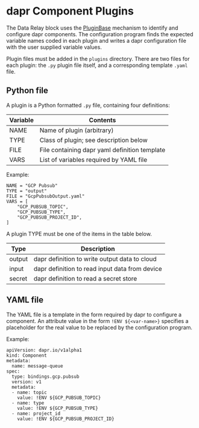 # dapr Component Plugins

The Data Relay block uses the [PluginBase](http://pluginbase.pocoo.org/) mechanism to identify and configure dapr components. The configuration program finds the expected variable names coded in each plugin and writes a dapr configuration file with the user supplied variable values.

Plugin files must be added in the `plugins` directory. There are two files for each plugin: the `.py` plugin file itself, and a corresponding template `.yaml` file.

## Python file
A plugin is a Python formatted  `.py` file, containing four definitions:

| Variable | Contents                                            |
|----------|-----------------------------------------------------|
| NAME     | Name of plugin (arbitrary)                          |
| TYPE     | Class of plugin; see description below              |
| FILE     | File containing dapr yaml definition template       |
| VARS     | List of variables required by YAML file             |

Example:

```
NAME = "GCP Pubsub"
TYPE = "output"
FILE = "GcpPubsubOutput.yaml"
VARS = [
    "GCP_PUBSUB_TOPIC",
    "GCP_PUBSUB_TYPE",
    "GCP_PUBSUB_PROJECT_ID",
]
```

A plugin TYPE must be one of the items in the table below.

| Type   | Description                                  |
|--------|----------------------------------------------|
| output |dapr definition to write output data to cloud |
| input  |dapr definition to read input data from device|
| secret |dapr definition to read a secret store        |

## YAML file
The YAML file is a template in the form required by dapr to configure a component. An attribute value in the form `!ENV ${<var-name>}` specifies a placeholder for the real value to be replaced by the configuration program.

Example:

```
apiVersion: dapr.io/v1alpha1
kind: Component
metadata:
  name: message-queue
spec:
  type: bindings.gcp.pubsub
  version: v1
  metadata:
  - name: topic
    value: !ENV ${GCP_PUBSUB_TOPIC}
  - name: type
    value: !ENV ${GCP_PUBSUB_TYPE}
  - name: project_id
    value: !ENV ${GCP_PUBSUB_PROJECT_ID}
```